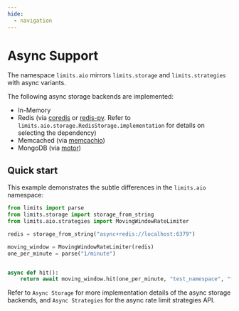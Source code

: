 ```yaml
---
hide:
  - navigation
---
```


# Async Support

The namespace `limits.aio`  mirrors `limits.storage` and `limits.strategies`
with async variants.

The following async storage backends are implemented:

- In-Memory
- Redis (via [coredis](https://coredis.readthedocs.org)
  or [redis-py](https://redis-py.readthedocs.io). Refer to
  `limits.aio.storage.RedisStorage.implementation` for
  details on selecting the dependency)
- Memcached (via [memcachio](https://memcachio.readthedocs.org))
- MongoDB (via [motor](https://motor.readthedocs.org))

## Quick start

This example demonstrates the subtle differences in the `limits.aio` namespace:

```python
from limits import parse
from limits.storage import storage_from_string
from limits.aio.strategies import MovingWindowRateLimiter

redis = storage_from_string("async+redis://localhost:6379")

moving_window = MovingWindowRateLimiter(redis)
one_per_minute = parse("1/minute")


async def hit():
    return await moving_window.hit(one_per_minute, "test_namespace", "foo")
```

Refer to `Async Storage` for more implementation details of the async
storage backends, and `Async Strategies` for the async rate limit strategies API.
